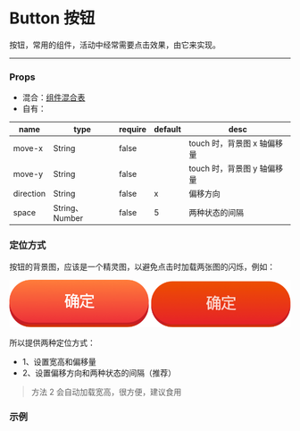 # Button 按钮

按钮，常用的组件，活动中经常需要点击效果，由它来实现。

---

### Props

- 混合：[组件混合表](docs/components/mixins/Components.md)
- 自有：

| name      | type           | require | default | desc                        |
| --------- | -------------- | ------- | ------- | --------------------------- |
| move-x    | String         | false   |         | touch 时，背景图 x 轴偏移量 |
| move-y    | String         | false   |         | touch 时，背景图 y 轴偏移量 |
| direction | String         | false   | x       | 偏移方向                    |
| space     | String、Number | false   | 5       | 两种状态的间隔              |

### 定位方式

按钮的背景图，应该是一个精灵图，以避免点击时加载两张图的闪烁，例如：

![confirm](./static/confirm.png)

所以提供两种定位方式：

- 1、设置宽高和偏移量
- 2、设置偏移方向和两种状态的间隔（推荐）

> 方法 2 会自动加载宽高，很方便，建议食用

### 示例

<vuep template="#example" :options="{ theme: 'neo' }"></vuep>

<script v-pre type="text/x-template" id="example">
<template>
  <div>
    <a-button w="422px" h="143px"  move-x="-426px" bg-i="/docs/components/basic/static/confirm.png"></a-button>

    <!-- 默认x轴间隔5px -->
    <a-button bg-i="/docs/components/basic/static/confirm.png"></a-button>
  </div>
</template>

<script>
  export default {}
</script>
</script>
